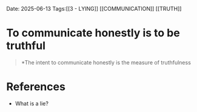 Date: 2025-06-13
Tags:[[3 - LYING]] [[COMMUNICATION]] [[TRUTH]] 

# To communicate honestly is to be truthful

>*The intent to communicate honestly is the measure of truthfulness
# References 
- What is a lie?